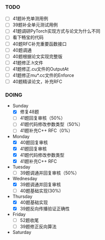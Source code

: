 ### TODO
- [ ] 41题补充单测用例
- [ ] 39题补全单元测试用例
- [ ] 41题调研PyTorch实现方式与论文为什么不同
- [ ] 看下畅宝的代码
- [ ] 40题RFC补充重要函数接口
- [ ] 40题调通
- [ ] 40题根据论文实现完整版
- [ ] 41题修正.h文件
- [ ] 41题修正.cu文件的OutputAt
- [ ] 41题修正mu*.cc文件的Enforce
- [ ] 40题精读论文，补充RFC

### DOING
- Sunday
  - [x] 修复48题
  - [ ] 41题回复审核（50%）
  - [ ] 41题代码修改参数类型（50%）
  - [ ] 41题补充C++ RFC（0%）
- Monday
  - [x] 40题回复审核
  - [x] 41题回复审核
  - [x] 41题代码修改参数类型
  - [x] 41题补充C++ RFC
- Tuesday
  - [ ] 39题调通并回复审核（50%）
- Wednesday
  - [x] 39题调通并回复审核
  - [ ] 40题基础实现(30%)
- Thursday
  - [x] 40题基础实现
  - [x] 39题反向传播验证正确性
- Friday
  - [ ] 52题收尾
  - [ ] 39题修正反向算法
- Saturday

